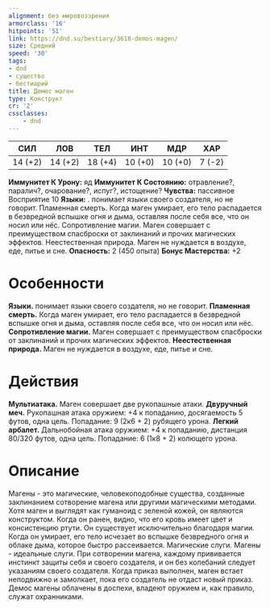 ```yaml
---
alignment: без мировоззрения
armorclass: '16'
hitpoints: '51'
link: https://dnd.su/bestiary/3618-demos-magen/
size: Средний
speed: '30'
tags:
- dnd
- существо
- бестиарий
title: Демос маген
type: Конструкт
cr: '2'
cssclasses:
    - dnd
---
```



| СИЛ | ЛОВ | ТЕЛ | ИНТ | МДР | ХАР |
|---|---|---|---|---|---|
| 14 (+2) | 14 (+2) | 18 (+4) | 10 (+0) | 10 (+0) | 7 (-2) |
**Иммунитет К Урону:** яд
**Иммунитет К Состоянию:** отравление?, паралич?, очарование?, испуг?, истощение?
**Чувства:** пассивное Восприятие 10
**Языки:** . понимает языки своего создателя, но не говорит.
Пламенная смерть. Когда маген умирает, его тело распадается в безвредной вспышке огня и дыма, оставляя после себя все, что он носил или нёс.
Сопротивление магии. Маген совершает с преимуществом спасброски от заклинаний и прочих магических эффектов.
Неестественная природа. Маген не нуждается в воздухе, еде, питье и сне.
**Опасность:** 2 (450 опыта)
**Бонус Мастерства:** +2


# Особенности
**Языки.** понимает языки своего создателя, но не говорит.
**Пламенная смерть.** Когда маген умирает, его тело распадается в безвредной вспышке огня и дыма, оставляя после себя все, что он носил или нёс.
**Сопротивление магии.** Маген совершает с преимуществом спасброски от заклинаний и прочих магических эффектов.
**Неестественная природа.** Маген не нуждается в воздухе, еде, питье и сне.


# Действия
**Мультиатака.** Маген совершает две рукопашные атаки.
**Двуручный меч.** Рукопашная атака оружием: +4 к попаданию, досягаемость 5 футов, одна цель. Попадание: 9 (2к6 + 2) рубящего урона.
**Легкий арбалет.** Дальнобойная атака оружием: +4 к попаданию, дистанция 80/320 футов, одна цель. Попадание: 6 (1к8 + 2) колющего урона.


# Описание
Магены - это магические, человекоподобные существа, созданные заклинанием сотворение магена или другими магическими методами. Хотя маген и выглядят как гуманоид с зеленой кожей, он являются конструктом. Когда он ранен, видно, что его кровь имеет цвет и консистенцию ртути. Он существует исключительно благодаря магии. Когда он умирает, его тело исчезает во вспышке безвредного огня и облаке дыма, которое быстро рассеивается. Магические слуги. Магены - идеальные слуги. При сотворении магена, каждому прививается инстинкт защиты себя и своего создателя, и он без колебаний следует указаниям своего создателя. Когда приказ выполнен, маген встает неподвижно и замолкает, пока его создатель не отдаст новый приказ. Демос магены облачены в доспехи, владеют оружием и, как правило, служат охранниками.